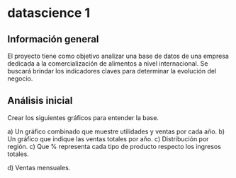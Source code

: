 # datascience 1
## Información general
El proyecto tiene como objetivo analizar una base de datos de una empresa dedicada a la comercialización de alimentos a nivel internacional. Se buscará brindar los indicadores claves para determinar la evolución del negocio.

## Análisis inicial
Crear los siguientes gráficos para entender la base.

a) Un gráfico combinado que muestre utilidades y ventas por cada año.
b) Un gráfico que indique las ventas totales por año.
c) Distribución por región.
c) Que % representa cada tipo de producto respecto los ingresos totales.

d) Ventas mensuales.

